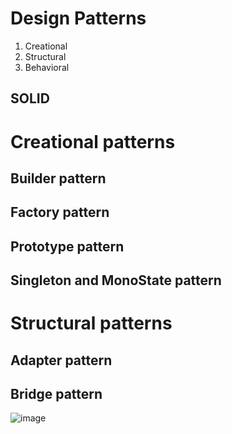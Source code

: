 # Design Patterns

1) Creational
2) Structural
3) Behavioral

## SOLID

# Creational patterns
## Builder pattern
## Factory pattern
## Prototype pattern
## Singleton and MonoState pattern

# Structural patterns
## Adapter pattern
## Bridge pattern
![image](./Images/summary-bridge.png)